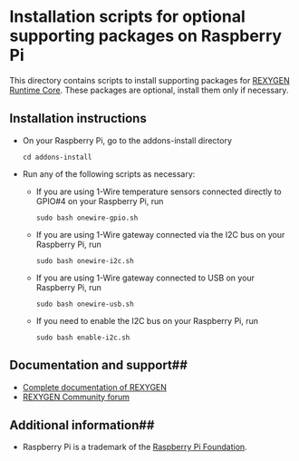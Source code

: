Installation scripts for optional supporting packages on Raspberry Pi
=====================================================================

This directory contains scripts to install supporting packages for [REXYGEN Runtime Core](https://www.rexygen.com). These packages are optional, install them only if necessary. 

## Installation instructions ##
- On your Raspberry Pi, go to the addons-install directory

    ```
    cd addons-install
    ```

- Run any of the following scripts as necessary:
    - If you are using 1-Wire temperature sensors connected directly to GPIO#4
    on your Raspberry Pi, run

        ```
        sudo bash onewire-gpio.sh
        ```

    - If you are using 1-Wire gateway connected via the I2C bus on your 
    Raspberry Pi, run

        ```
        sudo bash onewire-i2c.sh
        ```

    - If you are using 1-Wire gateway connected to USB on your 
    Raspberry Pi, run

        ```
        sudo bash onewire-usb.sh
        ```

    - If you need to enable the I2C bus on your 
    Raspberry Pi, run

        ```
        sudo bash enable-i2c.sh
        ```

## Documentation and support##
- [Complete documentation of REXYGEN](https://www.rexygen.com/documentation-and-support/)
- [REXYGEN Community forum](https://forum.rexygen.com)  

## Additional information##
- Raspberry Pi is a trademark of the [Raspberry Pi Foundation](http://www.raspberrypi.org).
